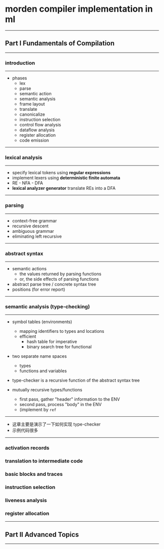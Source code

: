 # morden compiler implementation in ml

---

## Part I Fundamentals of Compilation

---

### introduction

---

- phases
    - lex
    - parse
    - semantic action
    - semantic analysis
    - frame layout
    - translate
    - canonicalize
    - instruction selection
    - control flow analysis
    - dataflow analysis
    - register allocation
    - code emission

---

### lexical analysis

---

- specify lexical tokens using **regular expressions**
- implement lexers using **deterministic finite automata**
- RE - NFA - DFA
- **lexical analyzer generator** translate REs into a DFA

---

### parsing

---

- context-free grammar
- recursive descent
- ambiguous grammar
- eliminating left recursive

---

### abstract syntax

---

- semantic actions
    - the values returned by parsing functions
    - or, the side effects of parsing functions
- abstract parse tree / concrete syntax tree
- positions (for error report)

---

### semantic analysis (type-checking)

---

- symbol tables (environments)
    - mapping identifiers to types and locations
    - efficient
        - hash table for imperative
        - binary search tree for functional

- two separate name spaces
    - types
    - functions and variables

- type-checker is a recursive function of the abstract syntax tree

- mutually recursive types/functions
    - first pass, gather "header" information to the ENV
    - second pass, process "body" in the ENV
    - (implement by `ref`

---

- 这章主要是演示了一下如何实现 type-checker
- 示例代码很多

---

### activation records

### translation to intermediate code

### basic blocks and traces

### instruction selection

### liveness analysis

### register allocation

---

## Part II Advanced Topics

---
